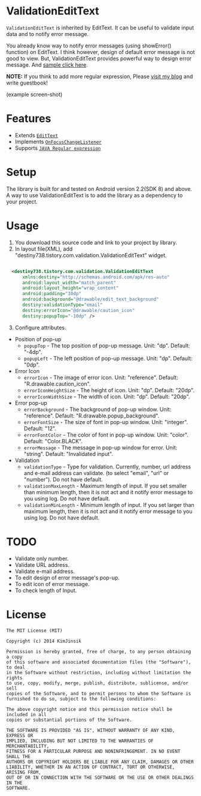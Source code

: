 ValidationEditText
==================
`ValidationEditText` is inherited by EditText. It can be useful to validate input data and to notify error message. 

You already know way to notify error messages (using showError() function) on EditText. I think however, design of default error message is not good to view. But, ValidationEditText provides powerful way to design error message. And [sample click here](https://github.com/KimJinsik/ValidationEditTextSample).

**NOTE:**
If you think to add more regular expression, Please [visit my blog](http://destiny738.tistory.com) and write guestbook!


(example screen-shot)


Features
=====
* Extends [`EditText`](http://developer.android.com/reference/android/widget/EditText.html)
* Implements [`OnFocusChangeListener`](http://developer.android.com/reference/android/view/View.OnFocusChangeListener.html)
* Supports [`JAVA Regular expression`](http://docs.oracle.com/javase/7/docs/api/java/util/regex/Pattern.html)

Setup
=====

The library is built for and tested on Android version 2.2(SDK 8) and above. A way to use ValidationEditText is to add the library as a dependency to your project. 

Usage
=====

1. You download this source code and link to your project by library.
2. In layout file(XML), add "destiny738.tistory.com.validation.ValidationEditText" widget.
  ```xml
  
    <destiny738.tistory.com.validation.ValidationEditText
        xmlns:destiny="http://schemas.android.com/apk/res-auto"
        android:layout_width="match_parent"
        android:layout_height="wrap_content" 
        android:padding="10dp"
        android:background="@drawable/edit_text_background"
        destiny:validationType="email" 
        destiny:errorIcon="@drawable/caution_icon"
        destiny:popupTop="-10dp" />
  
  ```
3. Configure attributes.
 * Position of pop-up  
    * `popupTop` - The top position of pop-up message. Unit: "dp". Default: "-4dp".
    * `popupLeft` - The left position of pop-up message. Unit: "dp". Default: "0dp".
 * Error Icon
    * `errorIcon` - The image of error icon. Unit: "reference". Default: "R.drawable.caution_icon".
    * `errorIconHeightSize` - The height of icon. Unit: "dp". Default: "20dp".
    * `errorIconWidthSize` - The width of icon. Unit: "dp". Default: "20dp".
 * Error pop-up
    * `errorBackground` - The background of pop-up window. Unit: "reference". Default: "R.drawable.popup_background".
    * `errorFontSize` - The size of font in pop-up window. Unit: "integer". Default: "12".
    * `errorFontColor` - The color of font in pop-up window. Unit: "color". Default: "Color.BLACK".
    * `errorMessage` - The message in pop-up window for error. Unit: "string". Default: "Invalidated input".
 * Validation
    * `validationType` - Type for validation. Currently, number, url address and e-mail address can validate. (to select "email", "url" or "number"). Do not have default.
    * `validationMaxLength` - Maximum length of input. If you set smaller than minimum length, then it is not act and it notify error message to you using log. Do not have default.
    * `validationMinLength` - Minimum length of input. If you set larger than maximum length, then it is not act and it notify error message to you using log. Do not have default.

TODO
=====

* Validate only number.
* Validate URL address.
* Validate e-mail address.
* To edit design of error message's pop-up.
* To edit icon of error message.
* To check length of Input.

License
=====
```
The MIT License (MIT)

Copyright (c) 2014 KimJinsik

Permission is hereby granted, free of charge, to any person obtaining a copy
of this software and associated documentation files (the "Software"), to deal
in the Software without restriction, including without limitation the rights
to use, copy, modify, merge, publish, distribute, sublicense, and/or sell
copies of the Software, and to permit persons to whom the Software is
furnished to do so, subject to the following conditions:

The above copyright notice and this permission notice shall be included in all
copies or substantial portions of the Software.

THE SOFTWARE IS PROVIDED "AS IS", WITHOUT WARRANTY OF ANY KIND, EXPRESS OR
IMPLIED, INCLUDING BUT NOT LIMITED TO THE WARRANTIES OF MERCHANTABILITY,
FITNESS FOR A PARTICULAR PURPOSE AND NONINFRINGEMENT. IN NO EVENT SHALL THE
AUTHORS OR COPYRIGHT HOLDERS BE LIABLE FOR ANY CLAIM, DAMAGES OR OTHER
LIABILITY, WHETHER IN AN ACTION OF CONTRACT, TORT OR OTHERWISE, ARISING FROM,
OUT OF OR IN CONNECTION WITH THE SOFTWARE OR THE USE OR OTHER DEALINGS IN THE
SOFTWARE.
```
